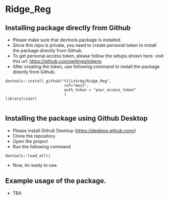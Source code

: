 # Ridge_Reg


## Installing package directly from Github

- Please make sure that devtools package is installed.
- Since this repo is private, you need to create personal token to install the package directly from Github.
- To get personal access token, please follow the setups shown here. visit this url: https://github.com/settings/tokens
- After creating the token, use following command to install the package directly from Github.

```
devtools::install_github("filizkrdg/Ridge_Reg",
                          ref="main",
                          auth_token = "your_access_token"
                          )
library(ciaor)                          
                        
```


## Installing the package using Github Desktop

- Please install Github Desktop (https://desktop.github.com/)
- Clone the repository
- Open the project
- Run the following command

```
devtools::load_all()
```
- Now, its ready to use.

## Example usage of the package.

- TBA